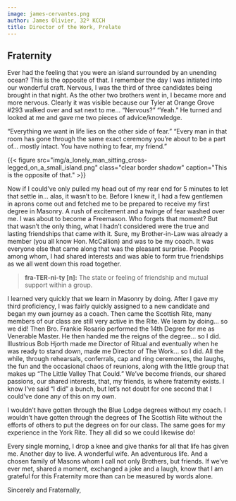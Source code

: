 ```yaml
---
image: james-cervantes.png
author: James Olivier, 32º KCCH
title: Director of the Work, Prelate
---
```


## Fraternity

Ever had the feeling that you were an island surrounded by an unending ocean? This is the opposite of that. I remember the day I was initiated into our wonderful craft. Nervous, I was the third of three candidates being brought in that night. As the other two brothers went in, I became more and more nervous. Clearly it was visible because our Tyler at Orange Grove #293 walked over and sat next to me… “Nervous?” “Yeah.” He turned and looked at me and gave me two pieces of advice/knowledge. 

“Everything we want in life lies on the other side of fear.”
“Every man in that room has gone through the same exact ceremony you’re about to be a part of… mostly intact. You have nothing to fear, my friend.”

{{< figure src="img/a_lonely_man_sitting_cross-legged_on_a_small_island.png" class="clear border shadow" caption="This is the opposite of that." >}}

Now if I could’ve only pulled my head out of my rear end for 5 minutes to let that settle in… alas, it wasn’t to be. Before I knew it, I had a few gentlemen in aprons come out and fetched me to be prepared to receive my first degree in Masonry. A rush of excitement and a twinge of fear washed over me. I was about to become a Freemason. Who forgets that moment? But that wasn’t the only thing, what I hadn’t considered were the true and lasting friendships that came with it. Sure, my Brother-in-Law was already a member (you all know Hon. McCallion) and was to be my coach. It was everyone else that came along that was the pleasant surprise. People among whom, I had shared interests and was able to form true friendships as we all went down this road together. 

> **fra-TER-ni-ty [n]:** The state or feeling of friendship and mutual support within a group.

I learned very quickly that we learn in Masonry by doing. After I gave my third proficiency, I was fairly quickly assigned to a new candidate and began my own journey as a coach. Then came the Scottish Rite, many members of our class are still very active in the Rite. We learn by doing… so we did! Then Bro. Frankie Rosario performed the 14th Degree for me as Venerable Master. He then handed me the reigns of the degree… so I did. Illustrious Bob Hjorth made me Director of Ritual and eventually when he was ready to stand down, made me Director of The Work… so I did. All the while, through rehearsals, conferrals, cap and ring ceremonies, the laughs, the fun and the occasional chaos of reunions, along with the little group that makes up “The Little Valley That Could.” We’ve become friends, our shared passions, our shared interests, that, my friends, is where fraternity exists. I know I’ve said “I did” a bunch, but let’s not doubt for one second that I could’ve done any of this on my own.

I wouldn’t have gotten through the Blue Lodge degrees without my coach. I wouldn’t have gotten through the degrees of The Scottish Rite without the efforts of others to put the degrees on for our class. The same goes for my experience in the York Rite. They all did so we could likewise do! 

Every single morning, I drop a knee and give thanks for all that life has given me. Another day to live. A wonderful wife. An adventurous life. And a chosen family of Masons whom I call not only Brothers, but friends. If we’ve ever met, shared a moment, exchanged a joke and a laugh, know that I am grateful for this Fraternity more than can be measured by words alone.   

Sincerely and Fraternally, 
